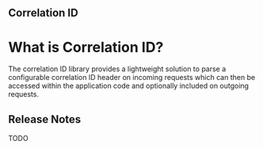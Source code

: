 Correlation ID
-

# What is Correlation ID?

The correlation ID library provides a lightweight solution to parse a configurable correlation ID header on incoming requests which can then be accessed within the application code and optionally included on outgoing requests.

## Release Notes

TODO